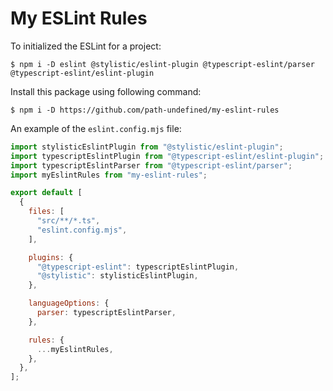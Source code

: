 # My ESLint Rules

To initialized the ESLint for a project:

```console
$ npm i -D eslint @stylistic/eslint-plugin @typescript-eslint/parser @typescript-eslint/eslint-plugin
```

Install this package using following command:

```console
$ npm i -D https://github.com/path-undefined/my-eslint-rules
```

An example of the `eslint.config.mjs` file:

```js
import stylisticEslintPlugin from "@stylistic/eslint-plugin";
import typescriptEslintPlugin from "@typescript-eslint/eslint-plugin";
import typescriptEslintParser from "@typescript-eslint/parser";
import myEslintRules from "my-eslint-rules";

export default [
  {
    files: [
      "src/**/*.ts",
      "eslint.config.mjs",
    ],

    plugins: {
      "@typescript-eslint": typescriptEslintPlugin,
      "@stylistic": stylisticEslintPlugin,
    },

    languageOptions: {
      parser: typescriptEslintParser,
    },

    rules: {
      ...myEslintRules,
    },
  },
];
```